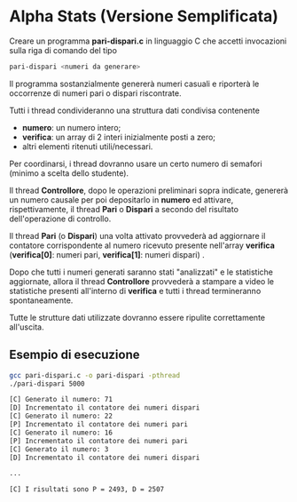 # Alpha Stats (Versione Semplificata)

Creare un programma **pari-dispari.c** in linguaggio C che accetti invocazioni sulla riga di comando del tipo

```bash
pari-dispari <numeri da generare>
```

Il programma sostanzialmente genererà numeri casuali e riporterà le occorrenze di numeri pari o dispari riscontrate.

Tutti i thread condivideranno una struttura dati condivisa contenente 
- **numero**: un numero intero;
- **verifica**: un array di 2 interi inizialmente posti a zero;
- altri elementi ritenuti utili/necessari.

Per coordinarsi, i thread dovranno usare un certo numero di semafori (minimo a scelta dello studente).

Il thread **Controllore**, dopo le operazioni preliminari sopra indicate, genererà un numero causale per poi depositarlo in **numero** ed attivare, rispettivamente, il thread **Pari** o **Dispari** a secondo del risultato dell'operazione di controllo. 

Il thread **Pari** (o **Dispari**) una volta attivato provvederà ad aggiornare il contatore corrispondente al numero ricevuto presente nell'array **verifica** 
(**verifica[0]**: numeri pari, **verifica[1]**: numeri dispari) .

Dopo che tutti i numeri generati saranno stati "analizzati" e le statistiche aggiornate, allora il thread **Controllore** provvederà a stampare a video le statistiche presenti all'interno di **verifica** e tutti i thread termineranno spontaneamente.

Tutte le strutture dati utilizzate dovranno essere ripulite correttamente all'uscita.

## Esempio di esecuzione
```bash
gcc pari-dispari.c -o pari-dispari -pthread
./pari-dispari 5000

[C] Generato il numero: 71
[D] Incrementato il contatore dei numeri dispari
[C] Generato il numero: 22
[P] Incrementato il contatore dei numeri pari
[C] Generato il numero: 16
[P] Incrementato il contatore dei numeri pari
[C] Generato il numero: 3
[D] Incrementato il contatore dei numeri dispari

...

[C] I risultati sono P = 2493, D = 2507 
```